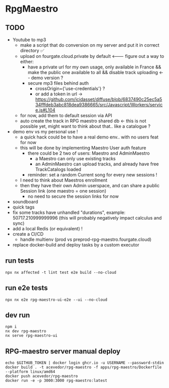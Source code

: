 # RpgMaestro
## TODO
- Youtube to mp3
  - make a script that do conversion on my server and put it in correct directory ✅
  - upload on fourgate.cloud.private by default <--- figure out a way to either:
    - have a private url for my own usage, only available in France && make the public one available to all && disable track uploading <-- demo version ?
    - secure mp3 files behind auth
      - crossOrigin={'use-credentials'} ?
      - or add a token in url -> https://github.com/icidasset/diffuse/blob/6837490c25ec5a534fffdeb3abc818dea9386665/src/Javascript/Workers/service.js#L104
  - for now, add them to default session via API
  - auto create the track in RPG maestro shared db <- this is not possible yet, might want to think about that.. like a catalogue ?
- demo env vs my personal use !
  - a quick hack could be to have a real demo env.. with no users feat for now 
  - this will be done by implementing Maestro User auth feature
    - there could be 2 two of users: Maestro and AdminMaestro
      - a Maestro can only use existing tracks
      - an AdminMaestro can upload tracks, and already have free TrackCatalogs loaded
    - reminder: set a random Current song for every new sessions !
  - I need to think about Maestros enrollment
  - then they have their own Admin userspace, and can share a public Session link (one maestro = one session)
    - no need to secure the session links for now
- soundboard
- quick tags
- fix some tracks have unhandled "durations", example: 50717.210999999996 (this will probably negatively impact calculus and sync)
- add a local Redis (or equivalent) !
- create a CI/CD
    - handle multienv (prod vs preprod-rpg-maestro.fourgate.cloud)
- replace docker-build and deploy tasks by a custom executor

## run tests
```
npx nx affected -t lint test e2e build --no-cloud
```
## run e2e tests
```
npx nx e2e rpg-maestro-ui-e2e --ui --no-cloud
```

## dev run
```
npm i
nx dev rpg-maestro
nx serve rpg-maestro-ui
```

## RPG-maestro server manual deploy
```
echo $GITHUB_TOKEN | docker login ghcr.io -u USERNAME --password-stdin
docker build . -t acevedor/rpg-maestro -f apps/rpg-maestro/Dockerfile --platform linux/amd64
docker push acevedor/rpg-maestro
docker run -e -p 3000:3000 rpg-maestro:latest
```

